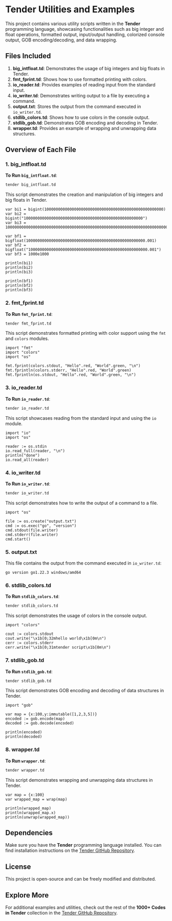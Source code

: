 # Tender Utilities and Examples

This project contains various utility scripts written in the **Tender** programming language, showcasing functionalities such as big integer and float operations, formatted output, input/output handling, colorized console output, GOB encoding/decoding, and data wrapping.

## Files Included

1. **big_intfloat.td**: Demonstrates the usage of big integers and big floats in Tender.
2. **fmt_fprint.td**: Shows how to use formatted printing with colors.
3. **io_reader.td**: Provides examples of reading input from the standard input.
4. **io_writer.td**: Demonstrates writing output to a file by executing a command.
5. **output.txt**: Stores the output from the command executed in `io_writer.td`.
6. **stdlib_colors.td**: Shows how to use colors in the console output.
7. **stdlib_gob.td**: Demonstrates GOB encoding and decoding in Tender.
8. **wrapper.td**: Provides an example of wrapping and unwrapping data structures.

## Overview of Each File

### 1. **big_intfloat.td**
**To Run `big_intfloat.td`**:
```bash
tender big_intfloat.td
```
This script demonstrates the creation and manipulation of big integers and big floats in Tender.

```tender
var bi1 = bigint(1000000000000000000000000000000000000000000000000000)
var bi2 = bigint("1000000000000000000000000000000000000000000000000000")
var bi3 = 10000000000000000000000000000000000000000000000000000000000000000000000000

var bf1 = bigfloat(1000000000000000000000000000000000000000000000000000.001)
var bf2 = bigfloat("1000000000000000000000000000000000000000000000000000.001")
var bf3 = 1000e1000

println(bi1)
println(bi2)
println(bi3)

println(bf1)
println(bf2)
println(bf3)
```

### 2. **fmt_fprint.td**
**To Run `fmt_fprint.td`**:
```bash
tender fmt_fprint.td
```
This script demonstrates formatted printing with color support using the `fmt` and `colors` modules.

```tender
import "fmt"
import "colors"
import "os"

fmt.fprint(colors.stdout, "Hello".red, "World".green, "\n")
fmt.fprintln(colors.stderr, "Hello".red, "World".green)
fmt.fprintln(os.stdout, "Hello".red, "World".green, "\n")
```

### 3. **io_reader.td**
**To Run `io_reader.td`**:
```bash
tender io_reader.td
```
This script showcases reading from the standard input and using the `io` module.

```tender
import "io"
import "os"

reader := os.stdin
io.read_full(reader, "\n")
println("done")
io.read_all(reader)
```

### 4. **io_writer.td**
**To Run `io_writer.td`**:
```bash
tender io_writer.td
```
This script demonstrates how to write the output of a command to a file.

```tender
import "os"

file := os.create("output.txt")
cmd := os.exec("go", "version")
cmd.stdout(file.writer)
cmd.stderr(file.writer)
cmd.start()
```

### 5. **output.txt**

This file contains the output from the command executed in `io_writer.td`:

```
go version go1.22.3 windows/amd64
```

### 6. **stdlib_colors.td**
**To Run `stdlib_colors.td`**:
```bash
tender stdlib_colors.td
```
This script demonstrates the usage of colors in the console output.

```tender
import "colors"

cout := colors.stdout
cout.write("\x1b[0;32mhello world\x1b[0m\n")
cerr := colors.stderr
cerr.write("\x1b[0;31mtender script\x1b[0m\n")
```

### 7. **stdlib_gob.td**
**To Run `stdlib_gob.td`**:
```bash
tender stdlib_gob.td
```
This script demonstrates GOB encoding and decoding of data structures in Tender.

```tender
import "gob"

var map = {x:100,y:immutable([1,2,3,5])}
encoded := gob.encode(map)
decoded := gob.decode(encoded)

println(encoded)
println(decoded)
```

### 8. **wrapper.td**
**To Run `wrapper.td`**:
```bash
tender wrapper.td
```
This script demonstrates wrapping and unwrapping data structures in Tender.

```tender
var map = {x:100}
var wrapped_map = wrap(map)

println(wrapped_map)
println(wrapped_map.x)
println(unwrap(wrapped_map))
```

## Dependencies

Make sure you have the **Tender** programming language installed. You can find installation instructions on the [Tender GitHub Repository](https://github.com/2dprototype/tender).

## License

This project is open-source and can be freely modified and distributed.

## Explore More

For additional examples and utilities, check out the rest of the **1000+ Codes in Tender** collection in the [Tender GitHub Repository](https://github.com/2dprototype/tender).
